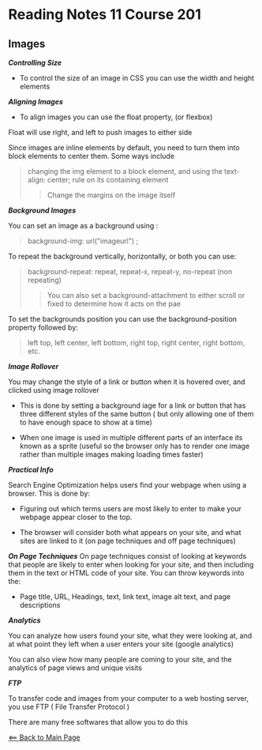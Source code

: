 # Reading Notes 11 Course 201

## Images

__*Controlling Size*__

- To  control the size of an image in CSS you can use the width and height elements

__*Aligning Images*__

- To align images you can use the float property, (or flexbox)

Float will use right, and left to push images to either side

Since images are inline elements by default, you need to turn them into block elements to center them. Some ways include
> changing the img element to a block element, and using the text-align: center; rule on its containing element
>> Change the margins on the image itself

__*Background Images*__

You can set an image as a background using :

> background-img: url("imageurl") ;

To repeat the background vertically, horizontally, or both you can use:

> background-repeat: repeat, repeat-x, repeat-y, no-repeat (non repeating)
>> You can also set a background-attachment to either scroll or fixed to determine how it acts on the pae

To set the backgrounds position you can use the background-position property followed by:
> left top, left center, left bottom, right top, right center, right bottom, etc.

__*Image Rollover*__

You may change the style of a link or button when it is hovered over, and clicked using image rollover

- This is done by setting a background iage for a link or button that has three different styles of the same button ( but only allowing one of them to have enough space to show at a time)

- When one image is used in multiple different parts of an interface its known as a sprite (useful so the browser only has to render one image rather than multiple images making loading times faster)

__*Practical Info*__

Search Engine Optimization helps users find your webpage when using a browser. This is done by:

- Figuring out which terms users are most likely to enter to make your webpage appear closer to the top.

- The browser will consider both what appears on your site, and what sites are linked to it (on page techniques and off page techniques)

__*On Page Techniques*__
On page techniques consist of looking at keywords that people are likely to enter when looking for your site, and then including them in the text or HTML code of your site.
You can throw keywords into the:

- Page title, URL, Headings, text, link text, image alt text, and page descriptions

__*Analytics*__

You can analyze how users found your site, what they were looking at, and at what point they left when a user enters your site (google analytics)

You can also view how many people are coming to your site, and the analytics of page views and unique visits

__*FTP*__

To transfer code and images from your computer to a web hosting server, you use FTP ( File Transfer Protocol )

There are many free softwares that allow you to do this

[<== Back to Main Page](README.md)
